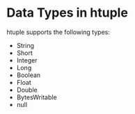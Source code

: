 Data Types in htuple
====================

htuple supports the following types:

* String
* Short
* Integer
* Long
* Boolean
* Float
* Double
* BytesWritable
* null